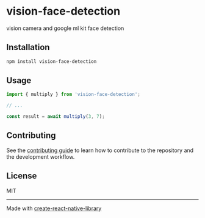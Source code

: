 # vision-face-detection

vision camera and google ml kit face detection

## Installation

```sh
npm install vision-face-detection
```

## Usage


```js
import { multiply } from 'vision-face-detection';

// ...

const result = await multiply(3, 7);
```


## Contributing

See the [contributing guide](CONTRIBUTING.md) to learn how to contribute to the repository and the development workflow.

## License

MIT

---

Made with [create-react-native-library](https://github.com/callstack/react-native-builder-bob)
